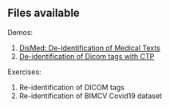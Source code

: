 Files available
---------------
Demos:
1. [DisMed: De-Identification of Medical Texts](https://github.com/BIMCV-CSUSP/AnonymizationHackaton/blob/main/lab/HackathonDemo1.ipynb)
2. [De-identification of Dicom tags with CTP](https://github.com/BIMCV-CSUSP/AnonymizationHackaton/blob/main/lab/HackathonDemo2.ipynb)

Exercises:
1. Re-identification of DICOM tags
2. Re-identification of BIMCV Covid19 dataset
